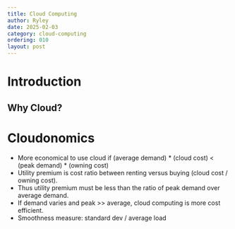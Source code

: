 ```yaml
---
title: Cloud Computing
author: Ryley
date: 2025-02-03
category: cloud-computing
ordering: 010
layout: post
---
```


# Introduction
## Why Cloud?

# Cloudonomics
* More economical to use cloud if (average demand) * (cloud cost) < (peak demand) * (owning cost)
* Utility premium is cost ratio between renting versus buying (cloud cost / owning cost).
* Thus utility premium must be less than the ratio of peak demand over average demand.
* If demand varies and peak >> average, cloud computing is more cost efficient.
* Smoothness measure: standard dev / average load
